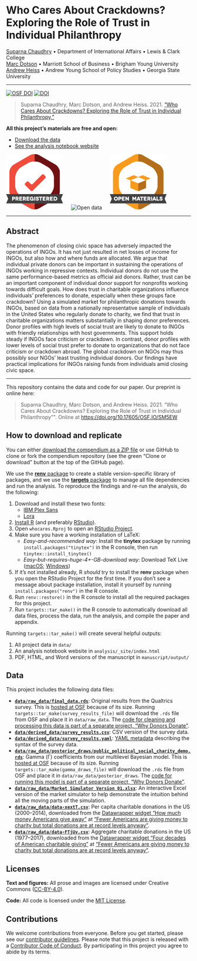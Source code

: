
<!-- README.md is generated from README.Rmd. Please edit that file -->

# Who Cares About Crackdowns? Exploring the Role of Trust in Individual Philanthropy

[Suparna Chaudhry](http://www.suparnachaudhry.com/) • Department of
International Affairs • Lewis & Clark College  
[Marc Dotson](https://marriottschool.byu.edu/directory/details?id=50683)
• Marriott School of Business • Brigham Young University  
[Andrew Heiss](https://www.andrewheiss.com/) • Andrew Young School of
Policy Studies • Georgia State University

------------------------------------------------------------------------

[![OSF
DOI](https://img.shields.io/badge/OSF-10.17605%2FOSF.IO%2FSM5EW-blue)](https://doi.org/10.17605/OSF.IO/SM5EW)
[![DOI](https://zenodo.org/badge/DOI/10.5281/zenodo.4064840.svg)](https://doi.org/10.5281/zenodo.4064840)

> Suparna Chaudhry, Marc Dotson, and Andrew Heiss. 2021. [“Who Cares
> About Crackdowns? Exploring the Role of Trust in Individual
> Philanthropy,”](https://doi.org/10.17605/OSF.IO/SM5EW)

**All this project’s materials are free and open:**

-   [Download the data](#data)
-   [See the analysis notebook
    website](https://stats.andrewheiss.com/who-cares-about-crackdowns/)

![Preregistered](img/preregistered_large_color.png)   ![Open
data](img/data_large_color.png)   ![Open](img/materials_large_color.png)

------------------------------------------------------------------------

## Abstract

The phenomenon of closing civic space has adversely impacted the
operations of INGOs. It has not just resulted in net losses of income
for INGOs, but also how and where funds are allocated. We argue that
individual private donors can be important in sustaining the operations
of INGOs working in repressive contexts. Individual donors do not use
the same performance-based metrics as official aid donors. Rather, trust
can be an important component of individual donor support for nonprofits
working towards difficult goals. How does trust in charitable
organizations influence individuals’ preferences to donate, especially
when these groups face crackdown? Using a simulated market for
philanthropic donations towards INGOs, based on data from a nationally
representative sample of individuals in the United States who regularly
donate to charity, we find that trust in charitable organizations
matters substantially in shaping donor preferences. Donor profiles with
high levels of social trust are likely to donate to INGOs with friendly
relationships with host governments. This support holds steady if INGOs
face criticism or crackdown. In contrast, donor profiles with lower
levels of social trust prefer to donate to organizations that do not
face criticism or crackdown abroad. The global crackdown on NGOs may
thus possibly sour NGOs’ least trusting individual donors. Our findings
have practical implications for INGOs raising funds from individuals
amid closing civic space.

------------------------------------------------------------------------

This repository contains the data and code for our paper. Our preprint
is online here:

> Suparna Chaudhry, Marc Dotson, and Andrew Heiss. 2021. “Who Cares
> About Crackdowns? Exploring the Role of Trust in Individual
> Philanthropy”". Online at <https://doi.org/10.17605/OSF.IO/SM5EW>

## How to download and replicate

You can either [download the compendium as a ZIP
file](/archive/master.zip) or use GitHub to clone or fork the compendium
repository (see the green “Clone or download” button at the top of the
GitHub page).

We use the [**renv**
package](https://rstudio.github.io/renv/articles/renv.html) to create a
stable version-specific library of packages, and we use the [**targets**
package](https://docs.ropensci.org/targets/) to manage all file
dependencies and run the analysis. To reproduce the findings and re-run
the analysis, do the following:

1.  Download and install these two fonts:
    -   [IBM Plex Sans](https://fonts.google.com/specimen/IBM+Plex+Sans)
    -   [Lora](https://fonts.google.com/specimen/Lora)
2.  [Install R](https://cloud.r-project.org/) (and preferably
    [RStudio](https://www.rstudio.com/products/rstudio/download/#download)).
3.  Open `whocares.Rproj` to open an [RStudio
    Project](https://r4ds.had.co.nz/workflow-projects.html).
4.  Make sure you have a working installation of LaTeX:
    -   *Easy-and-recommended way*: Install the **tinytex** package by
        running `install.packages("tinytex")` in the R console, then run
        `tinytex::install_tinytex()`
    -   *Easy-but-requires-huge-4+-GB-download way*: Download TeX Live
        ([macOS](http://www.tug.org/mactex/);
        [Windows](https://miktex.org/))
5.  If it’s not installed already, R *should* try to install the
    **renv** package when you open the RStudio Project for the first
    time. If you don’t see a message about package installation, install
    it yourself by running `install.packages("renv")` in the R console.
6.  Run `renv::restore()` in the R console to install all the required
    packages for this project.
7.  Run `targets::tar_make()` in the R console to automatically download
    all data files, process the data, run the analysis, and compile the
    paper and appendix.

Running `targets::tar_make()` will create several helpful outputs:

1.  All project data in `data/`
2.  An analysis notebook website in `analysis/_site/index.html`
3.  PDF, HTML, and Word versions of the manuscript in
    `manuscript/output/`

## Data

This project includes the following data files:

-   [**`data/raw_data/final_data.rds`**](https://osf.io/n2hwm/):
    Original results from the Qualtrics survey. This is [hosted at
    OSF](https://osf.io/n2hwm/) because of its size. Running
    `targets::tar_make(survey_results_file)` will download the `.rds`
    file from OSF and place it in `data/raw_data`. The [code for
    cleaning and processing this data is part of a separate project,
    “Why Donors
    Donate”](https://github.com/andrewheiss/why-donors-donate).
-   [**`data/derived_data/survey_results.csv`**](data/derived_data/survey_results.csv):
    CSV version of the survey data.
-   [**`data/derived_data/survey_results.yaml`**](data/derived_data/survey_results.yaml):
    [YAML metadata](https://csvy.org/) describing the syntax of the
    survey data.
-   [**`data/raw_data/posterior_draws/public_political_social_charity_demo.rds`**](https://osf.io/msaz8/):
    Gamma (Γ) coefficients from our multilevel Bayesian model. This is
    [hosted at OSF](https://osf.io/msaz8/) because of its size. Running
    `targets::tar_make(gamma_draws_file)` will download the `.rds` file
    from OSF and place it in `data/raw_data/posterior_draws`. The [code
    for running this model is part of a separate project, “Why Donors
    Donate”](https://github.com/andrewheiss/why-donors-donate).
-   [**`data/raw_data/Market Simulator Version 01.xlsx`**](data/raw_data/Market%20Simulator%20Version%2001.xlsx):
    An interactive Excel version of the market simulator to help
    demonstrate the intuition behind all the moving parts of the
    simulation.
-   [**`data/raw_data/data-xextT.csv`**](data/raw_data/data-xextT.csv):
    Per capita charitable donations in the US (2000–2014), downloaded
    from the [Datawrapper widget “How much money Americans give
    away”](https://theconversation.com/fewer-americans-are-giving-money-to-charity-but-total-donations-are-at-record-levels-anyway-98291#xextT)
    at [“Fewer Americans are giving money to charity but total donations
    are at record levels
    anyway”](https://theconversation.com/fewer-americans-are-giving-money-to-charity-but-total-donations-are-at-record-levels-anyway-98291).
-   [**`data/raw_data/data-FTjUv.csv`**](data/raw_data/data-FTjUv.csv):
    Aggregate charitable donations in the US (1977–2017), downloaded
    from the [Datawrapper widget “Four decades of American charitable
    giving”](https://theconversation.com/fewer-americans-are-giving-money-to-charity-but-total-donations-are-at-record-levels-anyway-98291#FTjUv)
    at [“Fewer Americans are giving money to charity but total donations
    are at record levels
    anyway”](https://theconversation.com/fewer-americans-are-giving-money-to-charity-but-total-donations-are-at-record-levels-anyway-98291).

## Licenses

**Text and figures:** All prose and images are licensed under Creative
Commons ([CC-BY-4.0](http://creativecommons.org/licenses/by/4.0/)).

**Code:** All code is licensed under the [MIT License](LICENSE.md).

## Contributions

We welcome contributions from everyone. Before you get started, please
see our [contributor guidelines](CONTRIBUTING.md). Please note that this
project is released with a [Contributor Code of Conduct](CONDUCT.md). By
participating in this project you agree to abide by its terms.
